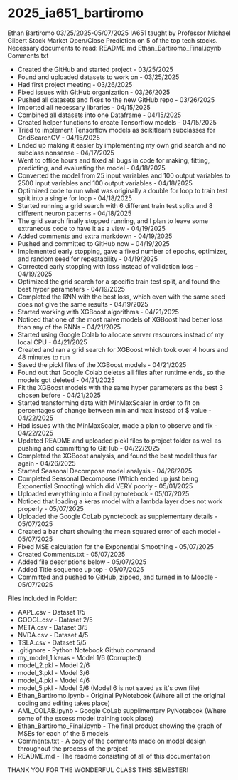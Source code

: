 # 2025_ia651_bartiromo

Ethan Bartiromo 03/25/2025-05/07/2025
IA651 taught by Professor Michael Gilbert
Stock Market Open/Close Prediction on 5 of the top tech stocks.
Necessary documents to read:
README.md
Ethan_Bartiromo_Final.ipynb
Comments.txt


* Created the GitHub and started project - 03/25/2025
* Found and uploaded datasets to work on - 03/25/2025
* Had first project meeting - 03/26/2025
* Fixed issues with GitHub organization - 03/26/2025
* Pushed all datasets and fixes to the new GitHub repo - 03/26/2025
* Imported all necessary libraries - 04/15/2025
* Combined all datasets into one Dataframe - 04/15/2025
* Created helper functions to create Tensorflow models - 04/15/2025
* Tried to implement Tensorflow models as scikitlearn subclasses for GridSearchCV - 04/15/2025
* Ended up making it easier by implementing my own grid search and no subclass nonsense - 04/17/2025
* Went to office hours and fixed all bugs in code for making, fitting, predicting, and evaluating the model - 04/18/2025
* Converted the model from 25 input variables and 100 output variables to 2500 input variables and 100 output variables - 04/18/2025
* Optimized code to run what was originally a double for loop to train test split into a single for loop - 04/18/2025
* Started running a grid search with 6 different train test splits and 8 different neuron patterns - 04/18/2025
* The grid search finally stopped running, and I plan to leave some extraneous code to have it as a view - 04/19/2025
* Added comments and extra markdown - 04/19/2025
* Pushed and committed to GitHub now - 04/19/2025
* Implemented early stopping, gave a fixed number of epochs, optimizer, and random seed for repeatability - 04/19/2025
* Corrected early stopping with loss instead of validation loss - 04/19/2025
* Optimized the grid search for a specific train test split, and found the best hyper parameters - 04/19/2025
* Completed the RNN with the best loss, which even with the same seed does not give the same results - 04/19/2025
* Started working with XGBoost algorithms - 04/21/2025
* Noticed that one of the most naive models of XGBoost had better loss than any of the RNNs - 04/21/2025
* Started using Google Colab to allocate server resources instead of my local CPU - 04/21/2025
* Created and ran a grid search for XGBoost which took over 4 hours and 48 minutes to run
* Saved the pickl files of the XGBoost models - 04/21/2025
* Found out that Google Colab deletes all files after runtime ends, so the models got deleted - 04/21/2025
* Fit the XGBoost models with the same hyper parameters as the best 3 chosen before - 04/21/2025
* Started transforming data with MinMaxScaler in order to fit on percentages of change between min and max instead of $ value - 04/22/2025
* Had issues with the MinMaxScaler, made a plan to observe and fix - 04/22/2025
* Updated README and uploaded pickl files to project folder as well as pushing and committing to GitHub - 04/22/2025
* Completed the XGBoost analysis, and found the best model thus far again - 04/26/2025
* Started Seasonal Decompose model analysis - 04/26/2025
* Completed Seasonal Decompose (Which ended up just being Exponential Smooting) which did VERY poorly - 05/01/2025
* Uploaded everything into a final pynotebook - 05/07/2025
* Noticed that loading a keras model with a lambda layer does not work properly - 05/07/2025
* Uploaded the Google CoLab pynotebook as supplementary details - 05/07/2025
* Created a bar chart showing the mean squared error of each model - 05/07/2025
* Fixed MSE calculation for the Exponential Smoothing - 05/07/2025
* Created Comments.txt - 05/07/2025
* Added file descriptions below - 05/07/2025
* Added Title sequence up top - 05/07/2025
* Committed and pushed to GitHub, zipped, and turned in to Moodle - 05/07/2025


Files included in Folder:
* AAPL.csv - Dataset 1/5
* GOOGL.csv - Dataset 2/5
* META.csv - Dataset 3/5
* NVDA.csv - Dataset 4/5
* TSLA.csv - Dataset 5/5
* .gitignore - Python Notebook Github command
* my_model_1.keras - Model 1/6 (Corrupted)
* model_2.pkl - Model 2/6
* model_3.pkl - Model 3/6
* model_4.pkl - Model 4/6
* model_5.pkl - Model 5/6 (Model 6 is not saved as it's own file)
* Ethan_Bartiromo.ipynb - Original PyNotebook (Where all of the original coding and editing takes place)
* AML_COLAB.ipynb - Google CoLab supplimentary PyNotebook (Where some of the excess model training took place)
* Ethan_Bartiromo_Final.ipynb - The final product showing the graph of MSEs for each of the 6 models
* Comments.txt - A copy of the comments made on model design throughout the process of the project
* README.md - The readme consisting of all of this documentation



THANK YOU FOR THE WONDERFUL CLASS THIS SEMESTER!